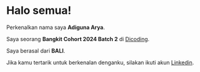 # Halo semua! 

Perkenalkan nama saya **Adiguna Arya**.<br>

Saya seorang **Bangkit Cohort 2024 Batch 2** di [Dicoding](https://www.dicoding.com/).<br>

Saya berasal dari **BALI**.<br>

Jika kamu tertarik untuk berkenalan denganku, silakan ikuti akun [Linkedin](www.linkedin.com/in/imadeadiguna05).
